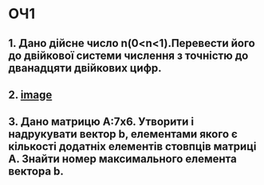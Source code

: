 # ОЧ1
## 1. Дано дійсне число n(0<n<1).Перевести його до двійкової системи числення з точністю до дванадцяти двійкових цифр.
## 2. [image](https://user-images.githubusercontent.com/99321034/221368346-270e0590-3654-4ae5-8d89-10f1fbc46620.png)
## 3. Дано матрицю А:7x6. Утворити і надрукувати вектор b, елементами якого є кількості додатніх елементів стовпців матриці А. Знайти номер максимального елемента вектора b.
